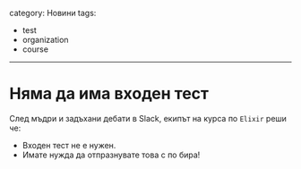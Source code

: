 category: Новини
tags:
  - test
  - organization
  - course

--------

# Няма да има входен тест

След мъдри и задъхани дебати в Slack, екипът на курса по `Elixir` реши че:
* Входен тест не е нужен.
* Имате нужда да отпразнувате това с по бира!
